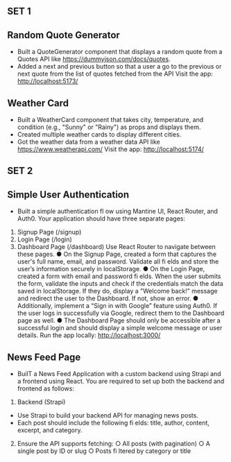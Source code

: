 ## SET 1
## Random Quote Generator 
- Built a QuoteGenerator component that displays a random quote from a Quotes API like https://dummyjson.com/docs/quotes. 
- Added a next and previous button so that a user a go to the previous or next quote from the list of quotes fetched from the API 
Visit the app: <http://localhost:5173/>

## Weather Card 
- Built a WeatherCard component that takes city, temperature, and condition (e.g., "Sunny" or "Rainy") as props and displays them. 
- Created multiple weather cards to display different cities.
- Got the weather data from a weather data API like https://www.weatherapi.com/
Visit the app: <http://localhost:5174/>

## SET 2
## Simple User Authentication
- Built a simple authentication fl ow using Mantine UI, React Router, and Auth0. Your application should have three separate pages:
1. Signup Page (/signup)
2. Login Page (/login)
3. Dashboard Page (/dashboard)
Use React Router to navigate between these pages.
● On the Signup Page, created a form that captures the user's full name, email, and password. Validate all fi elds and store the user’s information securely in localStorage.
● On the Login Page, created a form with email and password fi elds. When the user submits the form, validate the inputs and check if the credentials match the data saved in localStorage. If they do, display a "Welcome back!" message and redirect the user to the Dashboard. If not, show an error.
● Additionally, implement a “Sign in with Google” feature using Auth0. If the user logs in successfully via Google, redirect them to the Dashboard page as well.
● The Dashboard Page should only be accessible after a successful login and should display a simple welcome message or user details.
Run the app locally: <http://localhost:3000/>

## News Feed Page 
- BuilT a News Feed Application with a custom backend using Strapi and a frontend using React. You are required to set up both the backend and frontend as follows:
1. Backend (Strapi)
- Use Strapi to build your backend API for managing news posts.
-  Each post should include the following fi elds: title, author, content,
excerpt, and category.
2. Ensure the API supports fetching:
○ All posts (with pagination)
○ A single post by ID or slug
○ Posts fi ltered by category or title
